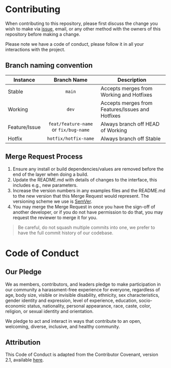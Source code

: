 # Contributing

When contributing to this repository, please first discuss the change you wish to make via [issue](https://github.com/fonzdm/servarr/servarr-chartissues), email, or any other method with the owners of this repository before making a change.

Please note we have a code of conduct, please follow it in all your interactions with the project.

## Branch naming convention

| Instance      |              Branch Name              | Description                                      |
| ------------- | :-----------------------------------: | ------------------------------------------------ |
| Stable        |                `main`                 | Accepts merges from Working and Hotfixes         |
| Working       |                 `dev`                 | Accepts merges from Features/Issues and Hotfixes |
| Feature/Issue | `feat/feature-name` or `fix/bug-name` | Always branch off HEAD of Working                |
| Hotfix        |         `hotfix/hotfix-name`          | Always branch off Stable                         |

## Merge Request Process

1. Ensure any install or build dependencies/values are removed before the end of the layer when doing a build.
2. Update the README.md with details of changes to the interface, this includes e.g., new parameters.
3. Increase the version numbers in any examples files and the README.md to the new version that this Merge Request would represent. The versioning scheme we use is [SemVer](http://semver.org/).
4. You may merge the Merge Request in once you have the sign-off of another developer, or if you do not have permission to do that, you may request the reviewer to merge it for you.

> Be careful, do not squash multiple commits into one, we prefer to have the full commit history of our codebase.

# Code of Conduct

## Our Pledge

We as members, contributors, and leaders pledge to make participation in our community a harassment-free experience for everyone, regardless of age, body size, visible or invisible disability, ethnicity, sex characteristics, gender identity and expression, level of experience, education, socio-economic status, nationality, personal appearance, race, caste, color, religion, or sexual identity and orientation.

We pledge to act and interact in ways that contribute to an open, welcoming, diverse, inclusive, and healthy community.

## Attribution

This Code of Conduct is adapted from the Contributor Covenant, version 2.1, available [here](https://www.contributor-covenant.org/version/2/1/code_of_conduct/).
